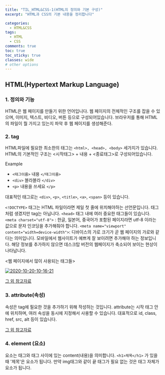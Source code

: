 ```yaml
---
title: "TIL_HTML&CSS-1(HTML의 정의와 기본 구성)"
excerpt: "HTML과 CSS의 기본 내용을 정리합니다"

categories:
  - HTML&CSS
tags:
  - HTML
  - CSS
comments: true
toc: true
toc_sticky: true
classes: wide
# other options
---
```


## HTML(Hypertext Markup Language)

### 1. 정의와 기능

HTML은 웹 페이지를 만들기 위한 언어입니다. 웹 페이지의 전체적인 구조를 잡을 수 있으며, 이미지, 텍스트, 비디오, 버튼 등으로 구성되어있습니다. 브라우저를 통해 HTML의 파일이 뭘 가지고 있는지 파악 후 웹 페이지를 생성해준다.

### 2. tag

HTML파일에 필요한 최소한의 태그는 `<html>, <head>, <body>` 세가지가 있습니다. HTML의 기본적인 구조는 <시작태그> + 내용 + <종료태그>로 구성되어있습니다.

Example

- `<태그이름>` 내용 `</태그이름>`
- `<div>` 블라블라 `</div>`
- `<p>` 내용을 쓰세요 `</p>`

대표적인 태그로는 `<div>`, `<p>`, `<title>`, `<a>`, `<span>` 등이 있습니다.

`<!DOCTYPE>` 태그는 HTML 파일이라면 제일 첫 줄에 위치해야하는 선언문입니다. 태그처럼 생겼지만 tag는 아닙니다. `<head>` 태그 내에 여러 중요한 태그들이 있습니다. `<meta charset="utf-8">` : 한글, 일본어, 중국어가 포함된 페이지라면 utf-8 이라는 값으로 문자 인코딩을 추가해줘야 합니다. `<meta name="viewport" content="width=device-width">`: 디바이스의 가로 크기가 곧 웹 페이지의 가로와 같다는 의미입니다. 모바일에서 웹사이트가 예쁘게 잘 보이려면 추가해야 하는 정보입니다. 해당 정보를 추가하지 않으면 데스크탑 버전의 웹페이지가 축소되어 보이는 현상이 나타납니다.

<웹 페이지에서 많이 사용되는 태그들>

<a href="https://ibb.co/cbzfHTh"><img src="https://i.ibb.co/HNmwsgT/2020-10-20-10-16-21.png" alt="2020-10-20-10-16-21" border="0"></a>

[그 외 참고자료](https://www.w3schools.com/tags/tag_a.asp)

### 3. attribute(속성)

속성은 tag에 필요한 것을 추가하기 위해 작성하는 것입니다. attribute는 시작 태그 안에 위치하며, 여러 속성을 동시에 지정해서 사용할 수 있습니다. 대표적으로 id, class, href, src, alt 등이 있습니다.

[그 외 참고자료](https://www.w3schools.com/html/html_attributes.asp)

### 4. element (요소)

요소는 태그와 태그 사이에 있는 content(내용)을 의미합니다.
`<h1>제목</h1>` 가 있을 때 '제목'은 요소가 됩니다. 만약 img태그와 같이 끝 태그가 필요 없는 것은 태그 자체가 요소가 됩니다.
